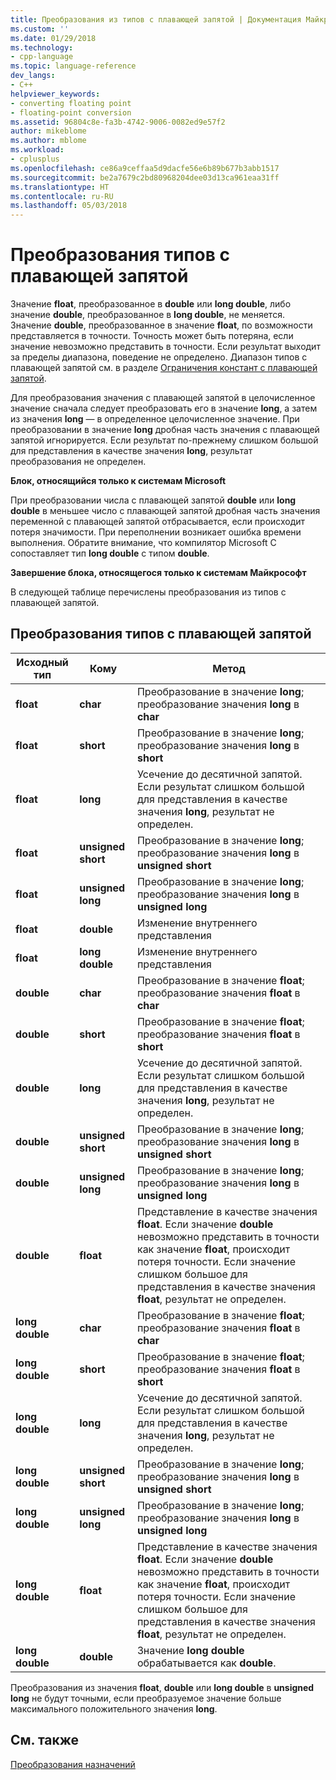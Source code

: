 ```yaml
---
title: Преобразования из типов с плавающей запятой | Документация Майкрософт
ms.custom: ''
ms.date: 01/29/2018
ms.technology:
- cpp-language
ms.topic: language-reference
dev_langs:
- C++
helpviewer_keywords:
- converting floating point
- floating-point conversion
ms.assetid: 96804c8e-fa3b-4742-9006-0082ed9e57f2
author: mikeblome
ms.author: mblome
ms.workload:
- cplusplus
ms.openlocfilehash: ce86a9ceffaa5d9dacfe56e6b89b677b3abb1517
ms.sourcegitcommit: be2a7679c2bd80968204dee03d13ca961eaa31ff
ms.translationtype: HT
ms.contentlocale: ru-RU
ms.lasthandoff: 05/03/2018
---
```

# <a name="conversions-from-floating-point-types"></a>Преобразования типов с плавающей запятой

Значение **float**, преобразованное в **double** или **long double**, либо значение **double**, преобразованное в **long double**, не меняется. Значение **double**, преобразованное в значение **float**, по возможности представляется в точности. Точность может быть потеряна, если значение невозможно представить в точности. Если результат выходит за пределы диапазона, поведение не определено. Диапазон типов с плавающей запятой см. в разделе [Ограничения констант с плавающей запятой](../c-language/limits-on-floating-point-constants.md).

Для преобразования значения с плавающей запятой в целочисленное значение сначала следует преобразовать его в значение **long**, а затем из значения **long** — в определенное целочисленное значение. При преобразовании в значение **long** дробная часть значения с плавающей запятой игнорируется. Если результат по-прежнему слишком большой для представления в качестве значения **long**, результат преобразования не определен.

**Блок, относящийся только к системам Microsoft**

При преобразовании числа с плавающей запятой **double** или **long double** в меньшее число с плавающей запятой дробная часть значения переменной с плавающей запятой отбрасывается, если происходит потеря значимости. При переполнении возникает ошибка времени выполнения. Обратите внимание, что компилятор Microsoft C сопоставляет тип **long double** с типом **double**.

**Завершение блока, относящегося только к системам Майкрософт**

В следующей таблице перечислены преобразования из типов с плавающей запятой.

## <a name="conversions-from-floating-point-types"></a>Преобразования типов с плавающей запятой

|Исходный тип|Кому|Метод|
|----------|--------|------------|
|**float**|**char**|Преобразование в значение **long**; преобразование значения **long** в **char**|
|**float**|**short**|Преобразование в значение **long**; преобразование значения **long** в **short**|
|**float**|**long**|Усечение до десятичной запятой. Если результат слишком большой для представления в качестве значения **long**, результат не определен.|
|**float**|**unsigned short**|Преобразование в значение **long**; преобразование значения **long** в **unsigned short**|
|**float**|**unsigned long**|Преобразование в значение **long**; преобразование значения **long** в **unsigned long**|
|**float**|**double**|Изменение внутреннего представления|
|**float**|**long double**|Изменение внутреннего представления|
|**double**|**char**|Преобразование в значение **float**; преобразование значения **float** в **char**|
|**double**|**short**|Преобразование в значение **float**; преобразование значения **float** в **short**|
|**double**|**long**|Усечение до десятичной запятой. Если результат слишком большой для представления в качестве значения **long**, результат не определен.|
|**double**|**unsigned short**|Преобразование в значение **long**; преобразование значения **long** в **unsigned short**|
|**double**|**unsigned long**|Преобразование в значение **long**; преобразование значения **long** в **unsigned long**|
|**double**|**float**|Представление в качестве значения **float**. Если значение **double** невозможно представить в точности как значение **float**, происходит потеря точности. Если значение слишком большое для представления в качестве значения **float**, результат не определен.|
|**long double**|**char**|Преобразование в значение **float**; преобразование значения **float** в **char**|
|**long double**|**short**|Преобразование в значение **float**; преобразование значения **float** в **short**|
|**long double**|**long**|Усечение до десятичной запятой. Если результат слишком большой для представления в качестве значения **long**, результат не определен.|
|**long double**|**unsigned short**|Преобразование в значение **long**; преобразование значения **long** в **unsigned short**|
|**long double**|**unsigned long**|Преобразование в значение **long**; преобразование значения **long** в **unsigned long**|
|**long double**|**float**|Представление в качестве значения **float**. Если значение **double** невозможно представить в точности как значение **float**, происходит потеря точности. Если значение слишком большое для представления в качестве значения **float**, результат не определен.|
|**long double**|**double**|Значение **long double** обрабатывается как **double**.|

Преобразования из значения **float**, **double** или **long double** в **unsigned long** не будут точными, если преобразуемое значение больше максимального положительного значения **long**.

## <a name="see-also"></a>См. также

[Преобразования назначений](../c-language/assignment-conversions.md)  
